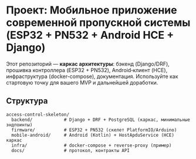 
# Проект: Мобильное приложение современной пропускной системы (ESP32 + PN532 + Android HCE + Django)

Этот репозиторий — **каркас архитектуры**: бэкенд (Django/DRF), прошивка контроллера (ESP32 + PN532), Android‑клиент (HCE), инфраструктура (docker-compose), документация.
Используйте как стартовую точку для вашего MVP и дальнейшей доработки.

## Структура
```
access-control-skeleton/
  backend/            # Django + DRF + PostgreSQL (каркас, минимальные эндпоинты)
  firmware/           # ESP32 + PN532 (скелет PlatformIO/Arduino)
  mobile-android/     # Android (Kotlin) + HostApduService (HCE) каркас
  infra/              # docker-compose + reverse-proxy (пример)
  docs/               # протокол, контракты API
```
